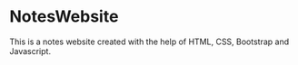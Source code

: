 # NotesWebsite
This is a notes website created with the help of HTML, CSS, Bootstrap and Javascript.
